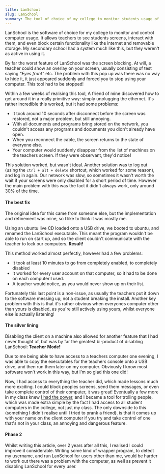 ```yaml
---
title: LanSchool
slug: LanSchool
summary: The tool of choice of my college to monitor students usage of computers. Turns out it's not particularly robust!
---
```


LanSchool is the software of choice for my college to monitor and control computer usage. It allows teachers to see students screens, interact with them, and even block certain functionality like the internet and removable storage. My secondary school had a system much like this, but they weren't as active in using it.

By far the worst feature of LanSchool was the screen blocking. At will, a teacher could show an overlay on your screen, usually consisting of test saying _"Eyes front"_ etc. The problem with this pop up was there was no way to hide it, it just appeared suddenly and forced you to stop using your computer. This tool had to be stopped!

Within a few weeks of realising this tool, A friend of mine discovered how to get around it in a really primitive way: simply unplugging the ethernet. It's rather incredible this worked, but it had some problems:

- It took around 10 seconds after disconnect before the screen was restored, not a major problem, but still annoying.
- With all documents and programs bring stored on the network, you couldn't access any programs and documents you didn't already have open.
- When you reconnect the cable, the screen returns to the state of everyone else.
- Your computer would suddenly disappear from the list of machines on the teachers screen. If they were observant, they'd notice!

This solution worked, but wasn't ideal. Another solution was to log out (using the `ctrl + alt + delete` shortcut, which worked for some reason), and log in again. Our network was slow, so sometimes it wasn't worth the wait if your screens were only disabled for a short period of time. However the main problem with this was the fact it didn't always work, only around 30% of the time.

#### The best fix

The original idea for this came from someone else, but the implementation and refinement was mine, so I like to think it was mostly me.

Using an ubuntu live CD loaded onto a USB drive, we booted to ubuntu, and renamed the LanSchool executable. This meant the program wouldn't be able to run on start up, and so the client couldn't communicate with the teacher to lock our computers. __Result!__

This method worked almost perfectly, however had a few problems:
- It took at least 10 minutes to go from completely enabled, to completely disabled
- It worked for every user account on that computer, so it had to be done on each computer I used.
- A teacher would notice, as you would never show up on their list.

Fortunately this last point is a non-issue, as usually the teachers put it down to the software messing up, not a student breaking the install. Another key problem with this is that it's rather obvious when everyones computer other than yours is disabled, as you're still actively using yours, whilst everyone else is actually listening!

#### The silver lining

Disabling the client on a machine also allowed for another feature that I had never thought of, but was by far the greatest bi-product of disabling LanSchool: __Teacher Mode!__

Due to me being able to have access to a teachers computer one evening, I was able to copy the executables for the teachers console onto a USB drive, and then run them later on my computer. Obviously I know most software won't work in this way, but I'm so glad this one did!

Now, I had access to everything the teacher did, which made lessons much more exciting. I could block peoples screens, send them messages, or even take complete control of their computer, it was great! Eventually a few more in my class knew [I had the power](), and I became a tool for trolling people, which was made extra simple by the fact I had access to all student computers in the college, not just my class. The only downside to this (something I didn't realise until I tried to prank a friend), is that it comes up with your name on the client computer if you try and take control of one that's not in your class, an annoying and dangerous feature.

#### Phase 2

Whilst writing this article, over 2 years after all this, I realised I could improve it considerable. Writing some kind of wrapper program, to detect my username, and run LanSchool for users other than me, would be harder to work out there was a problem with the computer, as well as prevent it disabling LanSchool for every user.
